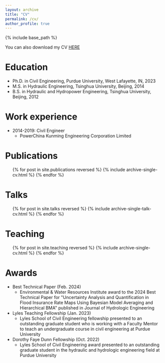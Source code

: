 ```yaml
---
layout: archive
title: "CV"
permalink: /cv/
author_profile: true
---
```


{% include base_path %}

You can also download my CV [HERE](https://huan1441.github.io/files/paper1.pdf)

Education
======
* Ph.D. in Civil Engineering, Purdue University, West Lafayette, IN, 2023
* M.S. in Hydraulic Engineering, Tsinghua University, Beijing, 2014
* B.S. in Hydraulic and Hydropower Engineering, Tsinghua University, Beijing, 2012


Work experience
======
* 2014-2019: Civil Engineer
  * PowerChina Kunming Engineering Corporation Limited


Publications
======
  <ul>{% for post in site.publications reversed %}
    {% include archive-single-cv.html %}
  {% endfor %}</ul>

  
Talks
======
  <ul>{% for post in site.talks reversed %}
    {% include archive-single-talk-cv.html  %}
  {% endfor %}</ul>

  
Teaching
======
  <ul>{% for post in site.teaching reversed %}
    {% include archive-single-cv.html %}
  {% endfor %}</ul>


Awards
======
* Best Technical Paper (Feb. 2024)
  * Environmental & Water Resources Institute award to the 2024 Best Technical Paper for "Uncertainty Analysis and Quantification in Flood Insurance Rate Maps Using Bayesian Model Averaging and Hierarchical BMA" published in Journal of Hydrologic Engineering
* Lyles Teaching Fellowship (Jan. 2023)
  * Lyles School of Civil Engineering fellowship presented to an outstanding graduate student who is working with a Faculty Mentor to teach an undergraduate course in civil engineering at Purdue University
* Dorothy Faye Dunn Fellowship (Oct. 2022)
  * Lyles School of Civil Engineering award presented to an outstanding graduate student in the hydraulic and hydrologic engineering field at Purdue University
